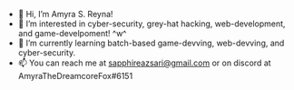 - 👋 Hi, I’m Amyra S. Reyna!
- 👀 I’m interested in cyber-security, grey-hat hacking, web-development, and game-develpoment! ^w^
- 🌱 I’m currently learning batch-based game-devving, web-devving, and cyber-security.
- 📫 You can reach me at sapphireazsari@gmail.com or on discord at AmyraTheDreamcoreFox#6151

<!---
Amyra-Reyna/Amyra-Reyna is a ✨ special ✨ repository because its `README.md` (this file) appears on your GitHub profile.
You can click the Preview link to take a look at your changes.
--->
